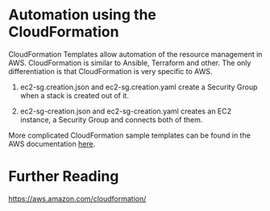 # Automation using the CloudFormation

CloudFormation Templates allow automation of the resource management in AWS. CloudFormation is similar to Ansible, Terraform and other. The only differentiation is that CloudFormation is very specific to AWS.

1. ec2-sg.creation.json and ec2-sg.creation.yaml create a Security Group when a stack is created out of it.

2. ec2-sg-creation.json and ec2-sg-creation.yaml creates an EC2 instance, a Security Group and connects both of them.

More complicated CloudFormation sample templates can be found in the AWS documentation [here](https://docs.aws.amazon.com/AWSCloudFormation/latest/UserGuide/cfn-sample-templates.html).

# Further Reading

https://aws.amazon.com/cloudformation/

